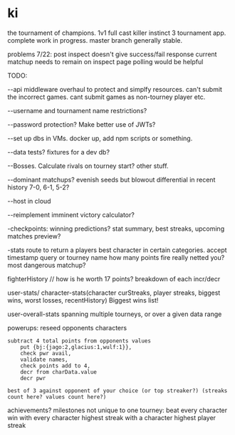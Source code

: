 ki
==

the tournament of champions.
1v1 full cast killer instinct 3 tournament app. 
complete work in progress. master branch generally stable.

problems 7/22:
post inspect doesn't give success/fail response
current matchup needs to remain on inspect page
polling would be helpful


TODO: 

--api middleware overhaul to protect and simplfy resources. can't submit the incorrect games. cant submit games as non-tourney player etc.

--username and tournament name restrictions?

--password protection? Make better use of JWTs?

--set up dbs in VMs. docker up, add npm scripts or something.

--data tests? fixtures for a dev db?
 
--Bosses. Calculate rivals on tourney start? other stuff.

--dominant matchups? evenish seeds but blowout differential in recent history 7-0, 6-1, 5-2?

--host in cloud

--reimplement imminent victory calculator?

-checkpoints: winning predictions? stat summary, best streaks, upcoming matches preview?

-stats route to return a players best character in certain categories. accept timestamp query or tourney name
	how many points fire really netted you? 
	most dangerous matchup?

fighterHistory // how is he worth 17 points? breakdown of each incr/decr

user-stats/ character-stats(character curStreaks, player streaks, biggest wins, worst losses, recentHistory) 
	Biggest wins list!

user-overall-stats
	spanning multiple tourneys, or over a given data range

powerups:
	reseed opponents characters

	subtract 4 total points from opponents values
		put {bj:{jago:2,glacius:1,wulf:1}},
		check pwr avail, 
		validate names,
		check points add to 4,
		decr from charData.value
		decr pwr

	best of 3 against opponent of your choice (or top streaker?) (streaks count here? values count here?)

achievements? milestones not unique to one tourney:
	beat every character
	win with every character
	highest streak with a character
	highest player streak